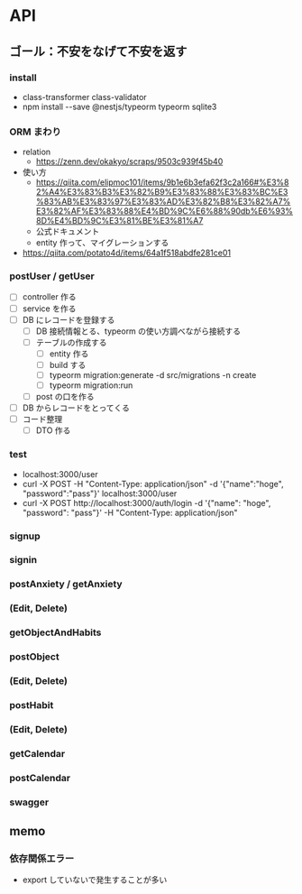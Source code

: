 # API

## ゴール：不安をなげて不安を返す

### install

- class-transformer class-validator
- npm install --save @nestjs/typeorm typeorm sqlite3

### ORM まわり

- relation
  - https://zenn.dev/okakyo/scraps/9503c939f45b40
- 使い方
  - https://qiita.com/elipmoc101/items/9b1e6b3efa62f3c2a166#%E3%82%A4%E3%83%B3%E3%82%B9%E3%83%88%E3%83%BC%E3%83%AB%E3%83%97%E3%83%AD%E3%82%B8%E3%82%A7%E3%82%AF%E3%83%88%E4%BD%9C%E6%88%90db%E6%93%8D%E4%BD%9C%E3%81%BE%E3%81%A7
  - 公式ドキュメント
  - entity 作って、マイグレーションする
- https://qiita.com/potato4d/items/64a1f518abdfe281ce01

### postUser / getUser

- [ ] controller 作る
- [ ] service を作る
- [ ] DB にレコードを登録する
  - [ ] DB 接続情報とる、typeorm の使い方調べながら接続する
  - [ ] テーブルの作成する
    - [ ] entity 作る
    - [ ] build する
    - [ ] typeorm migration:generate -d src/migrations -n create
    - [ ] typeorm migration:run
  - [ ] post の口を作る
- [ ] DB からレコードをとってくる
- [ ] コード整理
  - [ ] DTO 作る

### test

- localhost:3000/user
- curl -X POST -H "Content-Type: application/json" -d '{"name":"hoge", "password":"pass"}' localhost:3000/user
- curl -X POST http://localhost:3000/auth/login -d '{"name": "hoge", "password": "pass"}' -H "Content-Type: application/json"

### signup

### signin

### postAnxiety / getAnxiety

### (Edit, Delete)

### getObjectAndHabits

### postObject

### (Edit, Delete)

### postHabit

### (Edit, Delete)

### getCalendar

### postCalendar

### swagger

## memo

### 依存関係エラー

- export していないで発生することが多い
